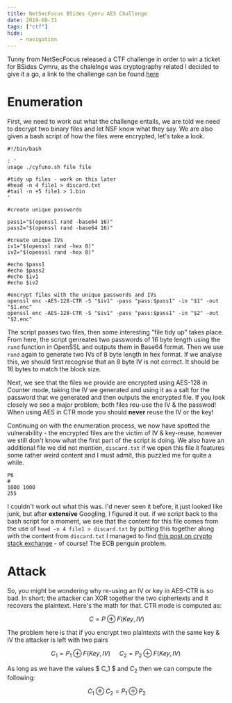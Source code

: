 ```yaml
---
title: NetSecFocus BSides Cymru AES Challenge
date: 2019-08-31
tags: ["ctf"]
hide:
    - navigation
---
```


Tunny from NetSecFocus released a CTF challenge in order to win a ticket for BSides Cymru, as the chalelnge was cryptography related I decided to give it a go, a link to the challenge can be found [here](https://github.com/NetSec-Focus/bsides-cymru-ctf)

# Enumeration

First, we need to work out what the challenge entails, we are told we need to decrypt two binary files and let NSF know what they say. We are also given a bash script of how the files were encrypted, let's take a look.

```
#!/bin/bash

: '
usage ./cyfuno.sh file file

#tidy up files - work on this later
#head -n 4 file1 > discard.txt
#tail -n +5 file1 > 1.bin
'

#create unique passwords

pass1="$(openssl rand -base64 16)"
pass2="$(openssl rand -base64 16)"

#create unique IVs
iv1="$(openssl rand -hex 8)"
iv2="$(openssl rand -hex 8)"

#echo $pass1
#echo $pass2
#echo $iv1
#echo $iv2

#encrypt files with the unique passwords and IVs
openssl enc -AES-128-CTR -S "$iv1" -pass "pass:$pass1" -in "$1" -out "$1.enc"
openssl enc -AES-128-CTR -S "$iv1" -pass "pass:$pass1" -in "$2" -out "$2.enc"
```

The script passes two files, then some interesting "file tidy up" takes place. From here, the script genreates two passwords of 16 byte length using the `rand` function in OpenSSL and outputs them in Base64 format. Then we use `rand` again to generate two IVs of 8 byte length in hex format. If we analyse this, we should first recognise that an 8 byte IV is not correct. It should be 16 bytes to match the block size.

Next, we see that the files we provide are encrypted using AES-128 in Counter mode, taking the IV we generated and using it as a salt for the password that we generated and then outputs the encrypted file. If you look closely we see a major problem; both files reu-use the IV & the passwod! When using AES in CTR mode you should **never** reuse the IV or the key!

Continuing on with the enumeration process, we now have spotted the vulnerability - the encrypted files are the victim of IV & key-reuse, however we still don't know what the first part of the script is doing. We also have an additional file we did not mention, `discard.txt` if we open this file it features some rather weird content and I must admit, this puzzled me for quite a while.

```
P6
# 
1000 1000
255
```

I couldn't work out what this was. I'd never seen it before, it just looked like junk, but after **extensive** Googling, I figured it out. if we script back to the bash script for a moment, we see that the content for this file comes from the use of `head -n 4 file1 > discard.txt` by putting this together along with the content from `discard.txt` I managed to find [this post on crypto stack exchange](https://crypto.stackexchange.com/questions/63145/variation-on-the-ecb-penguin-problem?rq=1) - of course! The ECB penguin problem.

# Attack

So, you might be wondering why re-using an IV or key in AES-CTR is so bad. In short; the attacker can XOR together the two ciphertexts and it recovers the plaintext. Here's the math for that. CTR mode is computed as:

$$ C = P \oplus F(Key, IV) $$

The problem here is that if you encrypt two plaintexts with the same key & IV the attacker is left with two pairs

$$ C_1 = P_1 \oplus F(Key, IV)\ \quad C_2 = P_2 \oplus F(Key, IV)\ $$

As long as we have the values $ C_1 $ and $C_2$ then we can compute the following:

$$ C_1 \oplus C_2 = P_1 \oplus P_2 $$